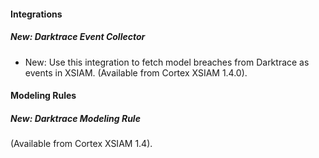 
#### Integrations

##### New: Darktrace Event Collector

- New: Use this integration to fetch model breaches from Darktrace as events in XSIAM. (Available from Cortex XSIAM 1.4.0).

#### Modeling Rules

##### New: Darktrace Modeling Rule

(Available from Cortex XSIAM 1.4).
